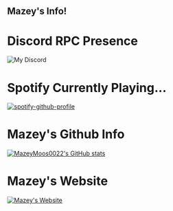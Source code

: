 ## Mazey's Info!

# Discord RPC Presence
![My Discord](https://discord-readme-badge.vercel.app/api?id=1025770042245251122)

# Spotify Currently Playing...
[![spotify-github-profile](https://spotify-github-profile.kittinanx.com/api/view?uid=x060f5w4ftwv8zc8fi9662t70&cover_image=true&theme=default&show_offline=false&background_color=121212&interchange=false)](https://github.com/kittinan/spotify-github-profile)

# Mazey's Github Info
[![MazeyMoos0022's GitHub stats](https://github-readme-stats.vercel.app/api?username=mazeymoos0022&theme=dracula&show_icons=true)](https://github.com/anuraghazra/github-readme-stats)

# Mazey's Website
[![Mazey's Website](https://www.mazeymoos.com/webpage2024-11-23%20121446.png)](https://www.mazeymoos.com)
